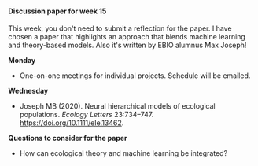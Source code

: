 

#### Discussion paper for week 15

This week, you don't need to submit a reflection for the paper. I have chosen a paper that highlights an approach that blends machine learning and theory-based models. Also it's written by EBIO alumnus Max Joseph!



**Monday**

* One-on-one meetings for individual projects. Schedule will be emailed.



**Wednesday**

* Joseph MB (2020). Neural hierarchical models of ecological populations. *Ecology Letters* 23:734–747. https://doi.org/10.1111/ele.13462.



**Questions to consider for the paper**

  * How can ecological theory and machine learning be integrated?

